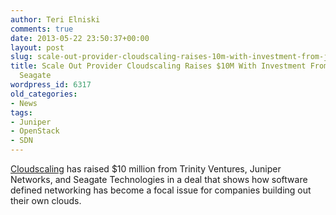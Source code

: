 ```yaml
---
author: Teri Elniski
comments: true
date: 2013-05-22 23:50:37+00:00
layout: post
slug: scale-out-provider-cloudscaling-raises-10m-with-investment-from-juniper-and-seagate
title: Scale Out Provider Cloudscaling Raises $10M With Investment From Juniper And
  Seagate
wordpress_id: 6317
old_categories:
- News
tags:
- Juniper
- OpenStack
- SDN
---
```


[Cloudscaling](http://cloudscaling.com/) has raised $10 million from Trinity Ventures, Juniper Networks, and Seagate Technologies in a deal that shows how software defined networking has become a focal issue for companies building out their own clouds.

